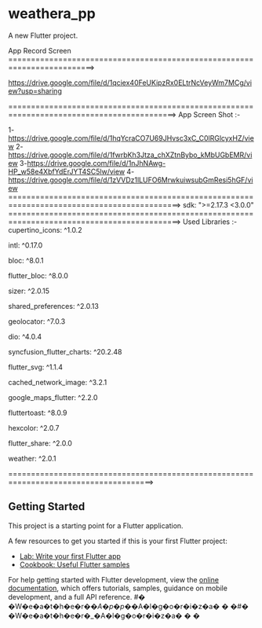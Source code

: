 # weathera_pp

A new Flutter project.

App Record Screen =========================================================================>

https://drive.google.com/file/d/1qciex40FeUKipzRx0ELtrNcVeyWm7MCg/view?usp=sharing

===========================================================================================>
App Screen Shot :-

1-https://drive.google.com/file/d/1hqYcraCO7U69JHvsc3xC_C0lRGlcyxHZ/view
2-https://drive.google.com/file/d/1fwrbKh3Jtza_chXZtnBybo_kMbUGbEMR/view
3-https://drive.google.com/file/d/1nJhNAwg-HP_w58e4XbfYdErJYT4SC5lw/view
4-https://drive.google.com/file/d/1zVVDz1lLUFO6MrwkuiwsubGmResi5hGF/view
============================================================================================>
 sdk: ">=2.17.3 <3.0.0"
============================================================================================>
Used Libraries :-
cupertino_icons: ^1.0.2

  intl: ^0.17.0

  bloc: ^8.0.1

  flutter_bloc: ^8.0.0

  sizer: ^2.0.15

  shared_preferences: ^2.0.13

  geolocator: ^7.0.3

  dio: ^4.0.4

  syncfusion_flutter_charts: ^20.2.48

  flutter_svg: ^1.1.4

  cached_network_image: ^3.2.1

  google_maps_flutter: ^2.2.0

  fluttertoast: ^8.0.9

  hexcolor: ^2.0.7

  flutter_share: ^2.0.0

  weather: ^2.0.1


======================================================================================>

## Getting Started

This project is a starting point for a Flutter application.

A few resources to get you started if this is your first Flutter project:

- [Lab: Write your first Flutter app](https://docs.flutter.dev/get-started/codelab)
- [Cookbook: Useful Flutter samples](https://docs.flutter.dev/cookbook)

For help getting started with Flutter development, view the
[online documentation](https://docs.flutter.dev/), which offers tutorials,
samples, guidance on mobile development, and a full API reference.
#� �W�e�a�t�h�e�r�_�A�p�p�_�A�l�g�o�r�i�z�a�
�
�#� �W�e�a�t�h�e�r�_�A�l�g�o�r�i�z�a�
�
�
